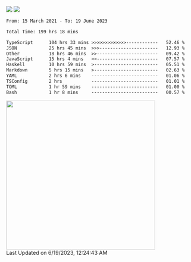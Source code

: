 <div>
  <img src="https://github-readme-stats.vercel.app/api?username=naporin0624&count_private=true&show_icons=true" />
  <img src="https://github-readme-stats.vercel.app/api/top-langs/?username=naporin0624&layout=compact&hide=css" />
  <!--START_SECTION:waka-->

```txt
From: 15 March 2021 - To: 19 June 2023

Total Time: 199 hrs 18 mins

TypeScript      104 hrs 33 mins >>>>>>>>>>>>>------------   52.46 %
JSON            25 hrs 45 mins  >>>----------------------   12.93 %
Other           18 hrs 46 mins  >>-----------------------   09.42 %
JavaScript      15 hrs 4 mins   >>-----------------------   07.57 %
Haskell         10 hrs 59 mins  >------------------------   05.51 %
Markdown        5 hrs 15 mins   >------------------------   02.63 %
YAML            2 hrs 6 mins    -------------------------   01.06 %
TSConfig        2 hrs           -------------------------   01.01 %
TOML            1 hr 59 mins    -------------------------   01.00 %
Bash            1 hr 8 mins     -------------------------   00.57 %
```

<!--END_SECTION:waka-->
  
  <!--START_SECTION:lapras-card-->
<a href="https://lapras.com/public/CDQE7TF" target="_blank" rel="noopener noreferrer"><img src="https://lapras-card-generator.vercel.app/api/svg?e=3.68&b=3.48&i=3.51&b1=%23232323&b2=%236d6d6d&i1=%23212121&i2=%23818181&l=ja" width="400" ></a>  
Last Updated on 6/19/2023, 12:24:43 AM
<!--END_SECTION:lapras-card-->
</div>
